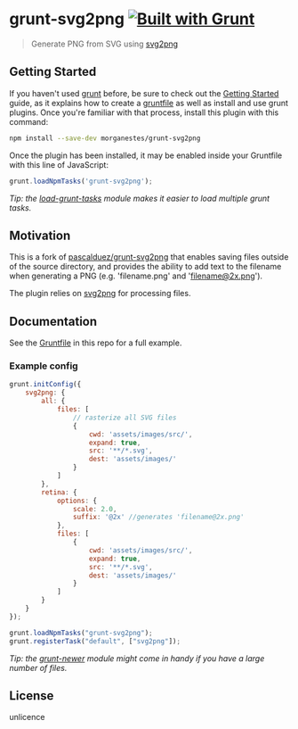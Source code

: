 # grunt-svg2png [![Built with Grunt](https://cdn.gruntjs.com/builtwith.png)](http://gruntjs.com/)

> Generate PNG from SVG using [svg2png](https://github.com/domenic/svg2png)


## Getting Started

If you haven't used [grunt][] before, be sure to check out the [Getting Started][] guide, as it explains how to create a [gruntfile][Getting Started] as well as install and use grunt plugins. Once you're familiar with that process, install this plugin with this command:

```sh
npm install --save-dev morganestes/grunt-svg2png
```

Once the plugin has been installed, it may be enabled inside your Gruntfile with this line of JavaScript:

```js
grunt.loadNpmTasks('grunt-svg2png');
```

*Tip: the [load-grunt-tasks](https://github.com/sindresorhus/load-grunt-tasks) module makes it easier to load multiple grunt tasks.*


[grunt]: http://gruntjs.com
[Getting Started]: https://github.com/gruntjs/grunt/wiki/Getting-started


## Motivation
This is a fork of [pascalduez/grunt-svg2png](https://github.com/pascalduez/grunt-svg2png) that enables saving files outside
of the source directory, and provides the ability to add text to the filename when generating a PNG (e.g. 'filename.png' and 'filename@2x.png').

The plugin relies on [svg2png](https://github.com/domenic/svg2png) for processing files.

## Documentation
See the [Gruntfile](Gruntfile.js) in this repo for a full example.

### Example config

```js
grunt.initConfig({
    svg2png: {
		all: {
			files: [
				// rasterize all SVG files
				{
					cwd: 'assets/images/src/',
					expand: true,
					src: '**/*.svg',
					dest: 'assets/images/'
				}
			]
		},
		retina: {
			options: {
				scale: 2.0,
				suffix: '@2x' //generates 'filename@2x.png'
			},
			files: [
				{
					cwd: 'assets/images/src/',
					expand: true,
					src: '**/*.svg',
					dest: 'assets/images/'
				}
			]
		}
	}
});

grunt.loadNpmTasks("grunt-svg2png");
grunt.registerTask("default", ["svg2png"]);
```

*Tip: the [grunt-newer](https://github.com/tschaub/grunt-newer) module might come in handy if you have a large number of files.*

## License

unlicence

